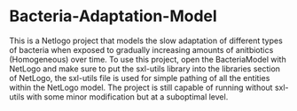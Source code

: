 # Bacteria-Adaptation-Model
This is a Netlogo project that models the slow adaptation of different types of bacteria when exposed to gradually increasing amounts of anitbiotics (Homogeneous)  over time.
To use this project, open the BacteriaModel with NetLogo and make sure to put the sxl-utils library into the libraries section of NetLogo, the sxl-utils file is used for simple pathing of all the entities within the NetLogo model.
The project is still capable of running without sxl-utils with some minor modification but at a suboptimal level.
